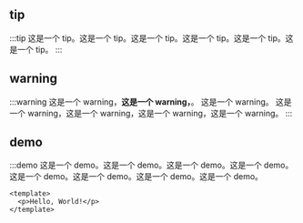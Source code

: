 <!--
 * @Author       : xh
 * @Date         : 2022-06-21 19:45:09
 * @LastEditors  : xh
 * @FileName     :
-->

## tip

:::tip
这是一个 tip。这是一个 tip。这是一个 tip。这是一个 tip。这是一个 tip。这是一个 tip。
:::

## warning

:::warning
这是一个 warning，**这是一个 warning，**。
这是一个 warning。
这是一个 warning，这是一个 warning，这是一个 warning，这是一个 warning。
:::

## demo

:::demo 这是一个 demo。这是一个 demo。这是一个 demo。这是一个 demo。这是一个 demo。这是一个 demo。这是一个 demo。这是一个 demo。

```vue
<template>
  <p>Hello, World!</p>
</template>
```
